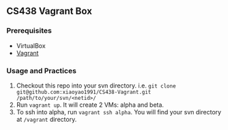 ## CS438 Vagrant Box

### Prerequisites
- VirtualBox
- [Vagrant](https://www.vagrantup.com/)

### Usage and Practices
1. Checkout this repo into your svn directory. i.e. `git clone git@github.com:xiaoyao1991/CS438-Vagrant.git /path/to/your/svn/<netid>/`
2. Run `vagrant up`. It will create 2 VMs: alpha and beta.
3. To ssh into alpha, run `vagrant ssh alpha`. You will find your svn directory at `/vagrant` directory. 
